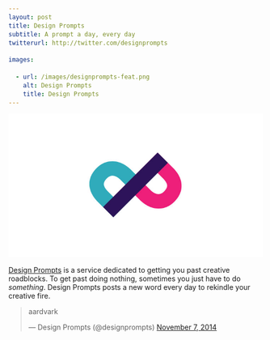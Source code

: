 ```yaml
---
layout: post
title: Design Prompts
subtitle: A prompt a day, every day
twitterurl: http://twitter.com/designprompts

images:

  - url: /images/designprompts-feat.png
    alt: Design Prompts
    title: Design Prompts
---
```


<img class="aligncenter imgborder" src="/images/designprompts.jpg" alt="design prompts" />

[Design Prompts](http://www.twitter.com/designprompts/) is a service dedicated to getting you past creative roadblocks. To get past doing nothing, sometimes you just have to do *something*. Design Prompts posts a new word every day to rekindle your creative fire.

<blockquote class="twitter-tweet" lang="en"><p>aardvark</p>&mdash; Design Prompts (@designprompts) <a href="https://twitter.com/designprompts/status/530781871043784704">November 7, 2014</a></blockquote>
